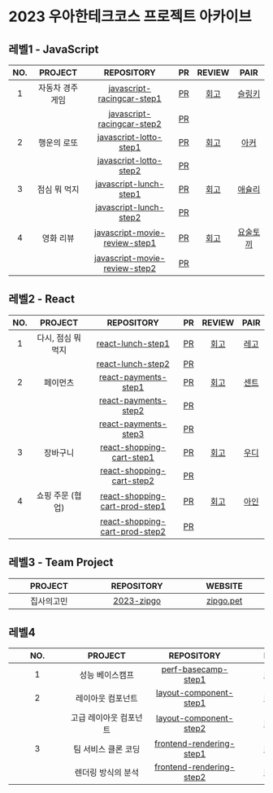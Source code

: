 # 2023 우아한테크코스 프로젝트 아카이브

## 레벨1 - JavaScript
| NO. | PROJECT | REPOSITORY | PR | REVIEW | PAIR |
| :-: | :---: | :-----: | :--: | :--: | :---: |
| 1 | 자동차 경주 게임 | [javascript-racingcar-step1](https://github.com/HyeryongChoi/javascript-racingcar/tree/step1) | [PR](https://github.com/woowacourse/javascript-racingcar/pull/182) | [회고](https://velog.io/@chex/%EC%9A%B0%EC%95%84%ED%95%9C%ED%85%8C%ED%81%AC%EC%BD%94%EC%8A%A4-FE-5%EA%B8%B0-%EB%A0%88%EB%B2%A81-%EC%9E%90%EB%8F%99%EC%B0%A8-%EA%B2%BD%EC%A3%BC-%EA%B2%8C%EC%9E%84-%EB%AF%B8%EC%85%98-%ED%9A%8C%EA%B3%A0) | [슬링키](https://github.com/dladncks1217) |
|  | | [javascript-racingcar-step2](https://github.com/HyeryongChoi/javascript-racingcar/tree/step2) | [PR](https://github.com/woowacourse/javascript-racingcar/pull/209) |  |  |
| 2 | 행운의 로또  | [javascript-lotto-step1](https://github.com/HyeryongChoi/javascript-lotto-1/tree/step1) | [PR](https://github.com/woowacourse/javascript-lotto/pull/189) | [회고](https://velog.io/@chex/%EC%9A%B0%EC%95%84%ED%95%9C%ED%85%8C%ED%81%AC%EC%BD%94%EC%8A%A4-FE-5%EA%B8%B0-%EB%A0%88%EB%B2%A81-%EB%A1%9C%EB%98%90-%EA%B2%8C%EC%9E%84-%EB%AF%B8%EC%85%98-%ED%9A%8C%EA%B3%A0) | [아커](https://github.com/jeonjeunghoon) |
|  |   | [javascript-lotto-step2](https://github.com/HyeryongChoi/javascript-lotto-1/tree/step2) | [PR](https://github.com/woowacourse/javascript-lotto/pull/239) |  |  |
| 3 | 점심 뭐 먹지 | [javascript-lunch-step1](https://github.com/HyeryongChoi/javascript-lunch/tree/step1) | [PR](https://github.com/woowacourse/javascript-lunch/pull/16) | [회고](https://velog.io/@chex/%EC%9A%B0%EC%95%84%ED%95%9C%ED%85%8C%ED%81%AC%EC%BD%94%EC%8A%A4-FE-5%EA%B8%B0-%EB%A0%88%EB%B2%A81-%EC%A0%90%EC%8B%AC-%EB%AD%90-%EB%A8%B9%EC%A7%80-%EB%AF%B8%EC%85%98-%ED%9A%8C%EA%B3%A0) | [애슐리](https://github.com/ashleysyheo) |
|  |  | [javascript-lunch-step2](https://github.com/HyeryongChoi/javascript-lunch/tree/step2) | [PR](https://github.com/woowacourse/javascript-lunch/pull/69) |  |  |
| 4 | 영화 리뷰  | [javascript-movie-review-step1](https://github.com/HyeryongChoi/javascript-movie-review/tree/step1) | [PR](https://github.com/woowacourse/javascript-movie-review/pull/40) | [회고](https://velog.io/@chex/%EC%9A%B0%EC%95%84%ED%95%9C%ED%85%8C%ED%81%AC%EC%BD%94%EC%8A%A4-FE-5%EA%B8%B0-%EB%A0%88%EB%B2%A81-%EC%98%81%ED%99%94-%EB%A6%AC%EB%B7%B0-%EB%AF%B8%EC%85%98-%ED%9A%8C%EA%B3%A0) | [요술토끼](https://github.com/wzrabbit) |
|  |   | [javascript-movie-review-step2](https://github.com/HyeryongChoi/javascript-movie-review/tree/step2) | [PR](https://github.com/woowacourse/javascript-movie-review/pull/77) |  |  |

## 레벨2 - React
| NO. | PROJECT | REPOSITORY | PR | REVIEW | PAIR |
| :-: | :---: | :-----: | :--: | :--: | :---: |
| 1 | 다시, 점심 뭐 먹지 | [react-lunch-step1](https://github.com/HyeryongChoi/react-lunch/tree/step1) | [PR](https://github.com/woowacourse/react-lunch/pull/25) | [회고](https://velog.io/@chex/%EC%9A%B0%EC%95%84%ED%95%9C%ED%85%8C%ED%81%AC%EC%BD%94%EC%8A%A4-FE-5%EA%B8%B0-%EB%A0%88%EB%B2%A82-%EB%8B%A4%EC%8B%9C-%EC%A0%90%EC%8B%AC-%EB%AD%90-%EB%A8%B9%EC%A7%80-%EB%AF%B8%EC%85%98-%ED%9A%8C%EA%B3%A0) | [레고](https://github.com/regularPark) |
|  |  | [react-lunch-step2](https://github.com/HyeryongChoi/react-lunch/tree/step2) | [PR](https://github.com/woowacourse/react-lunch/pull/71) |  |  |
| 2 | 페이먼츠 | [react-payments-step1](https://github.com/HyeryongChoi/react-payments/tree/step1) | [PR](https://github.com/woowacourse/react-payments/pull/201) | [회고](https://velog.io/@chex/%EC%9A%B0%EC%95%84%ED%95%9C%ED%85%8C%ED%81%AC%EC%BD%94%EC%8A%A4-FE-5%EA%B8%B0-%EB%A0%88%EB%B2%A82-%ED%8E%98%EC%9D%B4%EB%A8%BC%EC%B8%A0-%EB%AF%B8%EC%85%98-%ED%9A%8C%EA%B3%A0) | [센트](https://github.com/kyw0716) |
|  | | [react-payments-step2](https://github.com/HyeryongChoi/react-payments/tree/step2) | [PR](https://github.com/woowacourse/react-payments/pull/261) |  |  |
|  |  | [react-payments-step3](https://github.com/HyeryongChoi/react-payments/tree/step3) | [PR](https://github.com/woowacourse/react-payments/pull/292) |  |  |
| 3 | 장바구니 | [react-shopping-cart-step1](https://github.com/HyeryongChoi/react-shopping-cart/tree/step1) | [PR](https://github.com/woowacourse/react-shopping-cart/pull/162) | [회고](https://velog.io/@chex/%EC%9A%B0%EC%95%84%ED%95%9C%ED%85%8C%ED%81%AC%EC%BD%94%EC%8A%A4-FE-5%EA%B8%B0-%EB%A0%88%EB%B2%A82-%EC%9E%A5%EB%B0%94%EA%B5%AC%EB%8B%88-%EB%AF%B8%EC%85%98-%ED%9A%8C%EA%B3%A0) | [우디](https://github.com/evencoding) |
|  |  | [react-shopping-cart-step2](https://github.com/HyeryongChoi/react-shopping-cart/tree/step2) | [PR](https://github.com/woowacourse/react-shopping-cart/pull/206) |  |  |
| 4 | 쇼핑 주문 (협업) | [react-shopping-cart-prod-step1](https://github.com/HyeryongChoi/react-shopping-cart-prod/tree/step1) | [PR](https://github.com/woowacourse/react-shopping-cart-prod/pull/108) | [회고](https://velog.io/@chex/%EC%9A%B0%EC%95%84%ED%95%9C%ED%85%8C%ED%81%AC%EC%BD%94%EC%8A%A4-FE-5%EA%B8%B0-%EB%A0%88%EB%B2%A82-%EC%87%BC%ED%95%91%EC%A3%BC%EB%AC%B8%ED%98%91%EC%97%85-%EB%AF%B8%EC%85%98-%ED%9A%8C%EA%B3%A0) | [아인](https://github.com/geuntaek1013) |
|  |  | [react-shopping-cart-prod-step2](https://github.com/HyeryongChoi/react-shopping-cart-prod/tree/step2) | [PR](https://github.com/woowacourse/react-shopping-cart-prod/pull/143) |  |  |

## 레벨3 - Team Project
|&nbsp;&nbsp;&nbsp;&nbsp;&nbsp;&nbsp;&nbsp;&nbsp;PROJECT&nbsp;&nbsp;&nbsp;&nbsp;&nbsp;&nbsp;&nbsp;&nbsp;|&nbsp;&nbsp;&nbsp;&nbsp;&nbsp;&nbsp;&nbsp;&nbsp;REPOSITORY&nbsp;&nbsp;&nbsp;&nbsp;&nbsp;&nbsp;&nbsp;&nbsp;|&nbsp;&nbsp;&nbsp;&nbsp;&nbsp;&nbsp;&nbsp;&nbsp;WEBSITE&nbsp;&nbsp;&nbsp;&nbsp;&nbsp;&nbsp;&nbsp;&nbsp;|&nbsp;&nbsp;&nbsp;&nbsp;&nbsp;&nbsp;&nbsp;&nbsp;WIKI&nbsp;&nbsp;&nbsp;&nbsp;&nbsp;&nbsp;&nbsp;&nbsp;|
| :--------------------------------: | :--------------------------------: | :--------------------------------: | :--------------------------------: |
| 집사의고민 | [2023-zipgo](https://github.com/woowacourse-teams/2023-zipgo) | [zipgo.pet](https://zipgo.pet) | [zipgo-wiki](https://github.com/woowacourse-teams/2023-zipgo/wiki)

## 레벨4

|&nbsp;&nbsp;&nbsp;&nbsp;&nbsp;&nbsp;&nbsp;&nbsp;NO.&nbsp;&nbsp;&nbsp;&nbsp;&nbsp;&nbsp;&nbsp;&nbsp; |&nbsp;&nbsp;&nbsp;&nbsp;&nbsp;&nbsp;&nbsp;&nbsp;PROJECT&nbsp;&nbsp;&nbsp;&nbsp;&nbsp;&nbsp;&nbsp;&nbsp;|&nbsp;&nbsp;&nbsp;&nbsp;&nbsp;&nbsp;&nbsp;&nbsp;REPOSITORY&nbsp;&nbsp;&nbsp;&nbsp;&nbsp;&nbsp;&nbsp;&nbsp;|&nbsp;&nbsp;&nbsp;&nbsp;&nbsp;&nbsp;&nbsp;&nbsp;PR&nbsp;&nbsp;&nbsp;&nbsp;&nbsp;&nbsp;&nbsp;&nbsp;|
| :-: | :--------------------: | :---------------------------------------------------------------------------------------: | :-------------------------------------------------------------: |
|  1  |    성능 베이스캠프     |      [perf-basecamp-step1](https://github.com/HyeryongChoi/perf-basecamp/tree/hyeryongchoi)      |   [PR](https://github.com/woowacourse/perf-basecamp/pull/97)    |
|  2  |   레이아웃 컴포넌트    |   [layout-component-step1](https://github.com/HyeryongChoi/layout-component/tree/step1/#readme)   |  [PR](https://github.com/woowacourse/layout-component/pull/22)   |
|     | 고급 레이아웃 컴포넌트 |   [layout-component-step2](https://github.com/HyeryongChoi/layout-component/tree/step2/#readme)   |  [PR](https://github.com/woowacourse/layout-component/pull/70)  |
|  3  |  팀 서비스 클론 코딩   | [frontend-rendering-step1](https://github.com/HyeryongChoi/frontend-rendering/tree/step1/#readme) | [PR](https://github.com/woowacourse/frontend-rendering/pull/2)  |
|     |   렌더링 방식의 분석   | [frontend-rendering-step2](https://github.com/HyeryongChoi/frontend-rendering/tree/step2/#readme) | [PR](https://github.com/woowacourse/frontend-rendering/pull/81) |
